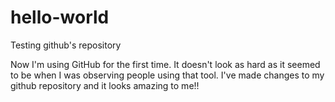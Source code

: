 # hello-world
Testing github's repository 

Now I'm using GitHub for the first time. It doesn't look as hard as it seemed to be when I was observing people using that tool. 
I've made changes to my github repository and it looks amazing to me!!
